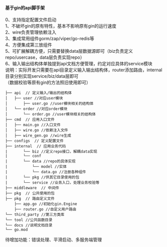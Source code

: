 #### 基于gin的api脚手架
0、支持指定配置文件启动     
1、不破坏gin的原有特性，基本不影响原有gin的运行速度    
2、wire负责管理依赖注入  
3、集成常用组件gorm/zap/viper/go-redis等  
4、方便集成第三放组件  
5、可扩展解耦方便，只需要替换data层数据源即可（biz负责定义repo/usercase，data层负责实现repo）  
6、输入输出结构体单独提到api文档方便管理，约定对应具体的service模块   
说明：实际开发只需要在api目录定义输入输出结构体，router添加路由，internal目录分别实现service/biz/data层即可    
（数据校验等原有gin的方法照旧使用即可）

```
├── api  // 定义输入/输出的结构体
│   ├── user //对应user模块
│       ├── user.go //user模块相关的结构体
│   └── order //对应order模块
│       └── order.go //user模块相关的结构体
├── cmd  // 应用入口文件
│   ├── main.go //入口文件
│   ├── wire.go //依赖注入文件
│   ├── wire_gen.go //wire生成
├── configs  // 定义配置文件
├── internal  // 应用业务代码
|       └── biz //定义repo接口，解耦data实现
|       └── conf 
|       └── data //repo的具体实现
|           └── model //实体
|           └── data.go //注册各种组件
|       └── pkg //供其它目录使用的包
|       └── service //业务入口，处理业务校验等
├── middleware  // 中间件
├── pkg  // 公共使用的包
├── pkg  // 路由定义文件
    ├── app.go //初始化gin.Engine
    ├── router.go //自定义用户路由
└── third_party //第三方类库
└── tool //公共函数目录
└── docs //说明文档目录
└── go.mod
```
待增加功能：错误处理、平滑启动、多服务端管理